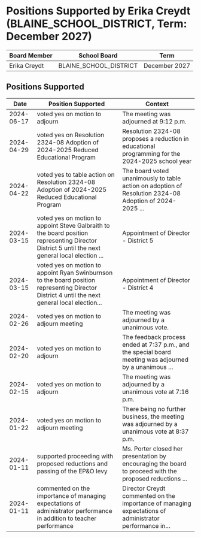 # Positions Supported by Erika Creydt (BLAINE_SCHOOL_DISTRICT, Term: December 2027)

| Board Member | School Board | Term |
|--------------|--------------|------|
| Erika Creydt | BLAINE_SCHOOL_DISTRICT | December 2027 |

## Positions Supported

| Date       | Position Supported           | Context            |
|------------|------------------------------|--------------------|
| 2024-06-17 | voted yes on motion to adjourn | The meeting was adjourned at 9:12 p.m. |
| 2024-04-29 | voted yes on Resolution 2324-08 Adoption of 2024-2025 Reduced Educational Program | Resolution 2324-08 proposes a reduction in educational programming for the 2024-2025 school year |
| 2024-04-22 | voted yes to table action on Resolution 2324-08 Adoption of 2024-2025 Reduced Educational Program | The board voted unanimously to table action on adoption of Resolution 2324-08 Adoption of 2024-2025 ... |
| 2024-03-15 | voted yes on motion to appoint Steve Galbraith to the board position representing Director District 5 until the next general local election ... | Appointment of Director - District 5 |
| 2024-03-15 | voted yes on motion to appoint Ryan Swinburnson to the board position representing Director District 4 until the next general local election... | Appointment of Director - District 4 |
| 2024-02-26 | voted yes on motion to adjourn meeting | The meeting was adjourned by a unanimous vote. |
| 2024-02-20 | voted yes on motion to adjourn | The feedback process ended at 7:37 p.m., and the special board meeting was adjourned by a unanimous ... |
| 2024-02-15 | voted yes on motion to adjourn | The meeting was adjourned by a unanimous vote at 7:16 p.m. |
| 2024-01-22 | voted yes on motion to adjourn meeting | There being no further business, the meeting was adjourned by a unanimous vote at 8:37 p.m. |
| 2024-01-11 | supported proceeding with proposed reductions and passing of the EP&O levy | Ms. Porter closed her presentation by encouraging the board to proceed with the proposed reductions ... |
| 2024-01-11 | commented on the importance of managing expectations of administrator performance in addition to teacher performance | Director Creydt commented on the importance of managing expectations of administrator performance in... |

